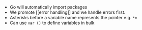 - Go will automatically import packages 
- We promote [[error handling]] and we handle errors first.
- Asterisks before a variable name represents the pointer e.g. `*x`
- Can use `var ()` to define variables in bulk